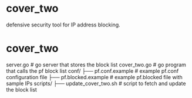 # cover_two
defensive security tool for IP address blocking. 

# cover_two
server.go                 # go server that stores the block list
cover_two.go              # go program that calls the pf block list
conf/
├── pf.conf.example       # example pf.conf configuration file
├── pf.blocked.example    # example pf.blocked file with sample IPs
scripts/
├── update_cover_two.sh   # script to fetch and update the block list
